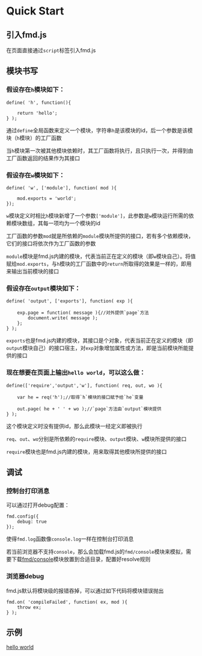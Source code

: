# Quick Start

## 引入fmd.js

在页面直接通过`script`标签引入fmd.js

## 模块书写

### 假设存在`h`模块如下：

    define( 'h', function(){
        
        return 'hello';
    } );

通过`define`全局函数来定义一个模块，字符串`h`是该模块的id，后一个参数是该模块（`h`模块）的工厂函数

当`h`模块第一次被其他模块依赖时，其工厂函数将执行，且只执行一次，并得到由工厂函数返回的结果作为其接口

### 假设存在`w`模块如下：

    define( 'w', ['module'], function( mod ){
        
        mod.exports = 'world';
    });

`w`模块定义时相比`h`模块新增了一个参数`['module']`，此参数是`w`模块运行所需的依赖模块数组，其每一项均为一个模块的id

工厂函数的参数`mod`就是所依赖的`module`模块所提供的接口，若有多个依赖模块，它们的接口将依次作为工厂函数的参数

`module`模块是fmd.js内建的模块，代表当前正在定义的模块（即`w`模块自己）。将值赋给`mod.exports`，与`h`模块的工厂函数中的`return`所取得的效果是一样的，即用来输出当前模块的接口

### 假设存在`output`模块如下：

    define( 'output', ['exports'], function( exp ){
        
        exp.page = function( message ){//对外提供`page`方法
            document.write( message );
        };
    } );

`exports`也是fmd.js内建的模块，其接口是个对象，代表当前正在定义的模块（即`output`模块自己）的接口宿主，对`exp`对象增加属性或方法，即是当前模块所能提供的接口

### 现在想要在页面上输出`hello world`，可以这么做：

    define(['require','output','w'], function( req, out, wo ){
        
        var he = req('h');//取得`h`模块的接口赋予给`he`变量
        
        out.page( he + ' ' + wo );//`page`方法由`output`模块提供
    } );

这个模块定义时没有提供id，那么此模块一经定义即被执行

`req`、`out`、`wo`分别是所依赖的`require`模块、`output`模块、`w`模块所提供的接口

`require`模块也是fmd.js内建的模块，用来取得其他模块所提供的接口

## 调试

### 控制台打印消息

可以通过打开debug配置：

    fmd.config({
        debug: true
    });
    
使得`fmd.log`函数像`console.log`一样在控制台打印消息

若当前浏览器不支持`console`，那么会加载fmd.js的`fmd/console`模块来模拟，需要下载[fmd/console](/dist/fmd/console.js)模块放置到合适目录，配置好resolve规则

### 浏览器debug

fmd.js默认将模块级的报错吞掉，可以通过如下代码将模块错误抛出

    fmd.on( 'compileFailed', function( ex, mod ){
        throw ex;
    } );

## 示例

[hello world](/examples/hello-world/runner.html)
